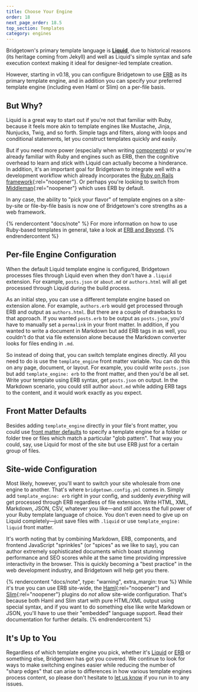 ```yaml
---
title: Choose Your Engine
order: 18
next_page_order: 18.5
top_section: Templates
category: engines
---
```


Bridgetown's primary template language is [**Liquid**](/docs/liquid), due to historical reasons (its heritage coming from Jekyll) and well as Liquid's simple syntax and safe execution context making it ideal for designer-led template creation.

However, starting in v0.18, you can configure Bridgetown to use [ERB](/docs/erb-and-beyond) as its primary template engine, and in addition you can specify your preferred template engine (including even Haml or Slim) on a per-file basis.

## But Why?

Liquid is a great way to start out if you're not that familiar with Ruby, because it feels more akin to template engines like Mustache, Jinja, Nunjucks, Twig, and so forth. Simple tags and filters, along with loops and conditional statements, let you construct templates quickly and easily.

But if you need more power (especially when writing [components](/docs/components)) or you're already familiar with Ruby and engines such as ERB, then the cognitive overhead to learn and stick with Liquid can actually become a hinderance. In addition, it's an important goal for Bridgetown to integrate well with a development workflow which already incorporates the [Ruby on Rails framework](https://rubyonrails.org){:rel="noopener"}. Or perhaps you're looking to switch from [Middleman](https://middlemanapp.com){:rel="noopener"} which uses ERB by default.

In any case, the ability to "pick your flavor" of template engines on a site-by-site or file-by-file basis is now one of Bridgetown's core strengths as a web framework.

{% rendercontent "docs/note" %}
For more information on how to use Ruby-based templates in general, take a look at [ERB and Beyond](/docs/erb-and-beyond).
{% endrendercontent %}

## Per-file Engine Configuration

When the default Liquid template engine is configured, Bridgetown processes files through Liquid even when they don't have a `.liquid` extension. For example, `posts.json` or `about.md` or `authors.html` will all get processed through Liquid during the build process.

As an initial step, you can use a different template engine based on extension alone. For example, `authors.erb` would get processed through ERB and output as `authors.html`. But there are a couple of drawbacks to that approach. If you wanted `posts.erb` to be output as `posts.json`, you'd have to manually set a `permalink` in your front matter. In addition, if you wanted to write a document in Markdown but add ERB tags in as well, you couldn't do that via file extension alone because the Markdown converter looks for files ending in `.md`.

So instead of doing that, you can switch template engines directly. All you need to do is use the `template_engine` front matter variable. You can do this on any page, document, or layout. For example, you could write `posts.json` but add `template_engine: erb` to the front matter, and then you'd be all set. Write your template using ERB syntax, get `posts.json` on output. In the Markdown scenario, you could still author `about.md` while adding ERB tags to the content, and it would work exactly as you expect.

## Front Matter Defaults

Besides adding `template_engine` directly in your file's front matter, you could use [front matter defaults](/docs/configuration/front-matter-defaults) to specify a template engine for a folder or folder tree or files which match a particular "glob pattern". That way you could, say, use Liquid for most of the site but use ERB just for a certain group of files.

## Site-wide Configuration

Most likely, however, you'll want to switch your site wholesale from one engine to another. That's where `bridgetown.config.yml` comes in. Simply add `template_engine: erb` right in your config, and suddenly *everything* will get processed through ERB regardless of file extension. Write HTML, XML, Markdown, JSON, CSV, whatever you like—and _still_ access the full power of your Ruby template language of choice. You don't even need to give up on Liquid completely—just save files with `.liquid` or use `template_engine: liquid` front matter.

It's worth noting that by combining Markdown, ERB, components, and frontend JavaScript "sprinkles" (or "spices" as we like to say), you can author extremely sophisticated documents which boast stunning performance and SEO scores while at the same time providing impressive interactivity in the browser. This is quickly becoming a "best practice" in the web development industry, and Bridgetown will help get you there.

{% rendercontent "docs/note", type: "warning", extra_margin: true %}
While it's true you can use ERB site-wide, the [Haml](https://github.com/bridgetownrb/bridgetown-haml){:rel="noopener"} and [Slim](https://github.com/bridgetownrb/bridgetown-slim){:rel="noopener"} plugins do _not_ allow site-wide configuration. That's because both Haml and Slim start with pure HTML/XML output using special syntax, and if you want to do something else like write Markdown or JSON, you'll have to use their "embedded" language support. Read their documentation for further details.
{% endrendercontent %}

## It's Up to You

Regardless of which template engine you pick, whether it's [Liquid](/docs/liquid) or [ERB](/docs/erb-and-beyond) or something else, Bridgetown has got you covered. We continue to look for ways to make switching engines easier while reducing the number of "sharp edges" that can arise to differences in how various template engines process content, so please don't hesitate to [let us know](/docs/community) if you run in to any issues.